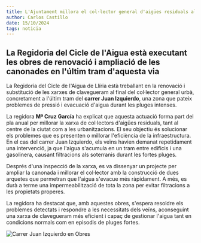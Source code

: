 ```yaml
---
title: L'Ajuntament millora el col·lector general d'aigües residuals al carrer Juan Izquierdo
author: Carlos Castillo
date: 15/10/2024
tags: noticia
---
```



## La Regidoria del Cicle de l'Aigua està executant les obres de renovació i ampliació de les canonades en l'últim tram d'aquesta via


La Regidoria del Cicle de l'Aigua de Llíria està treballant en la renovació i substitució de les xarxes de clavegueram al final del col·lector general urbà, concretament a l'últim tram del **carrer Juan Izquierdo**, una zona que pateix problemes de pressió i evacuació d'aigua durant les pluges intenses.

La regidora **Mª Cruz García** ha explicat que aquesta actuació forma part del pla anual per millorar la xarxa de col·lectors d'aigües residuals, tant al centre de la ciutat com a les urbanitzacions. El seu objectiu és solucionar els problemes que es presenten o millorar l'eficiència de la infraestructura. En el cas del carrer Juan Izquierdo, els veïns havien demanat repetidament una intervenció, ja que l'aigua s'acumula en un tram entre edificis i una gasolinera, causant filtracions als soterranis durant les fortes pluges.

Després d'una inspecció de la xarxa, es va dissenyar un projecte per ampliar la canonada i millorar el col·lector amb la construcció de dues arquetes que permetran que l'aigua s'evacue més ràpidament. A més, es durà a terme una impermeabilització de tota la zona per evitar filtracions a les propietats properes.

La regidora ha destacat que, amb aquestes obres, s'espera resoldre els problemes detectats i respondre a les necessitats dels veïns, aconseguint una xarxa de clavegueram més eficient i capaç de gestionar l'aigua tant en condicions normals com en episodis de pluges fortes.


![Carrer Juan Izquierdo en Obres](/assets/continguts/recursos/20241015obresmilloracolectorjuanizquierdo.jpg "Obres realitzades en el carrer Juan Izquierdo")